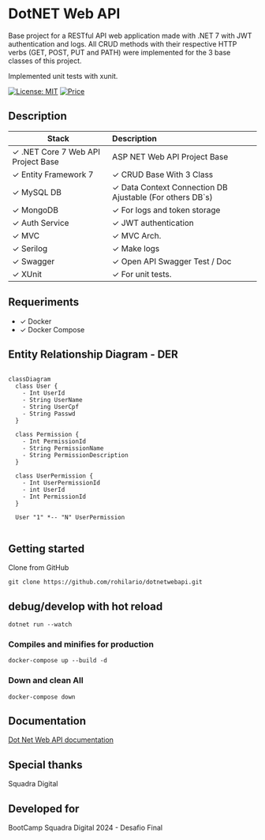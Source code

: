 ﻿# DotNET Web API

Base project for a RESTful API web application made with .NET 7 with JWT authentication and logs. 
All CRUD methods with their respective HTTP verbs (GET, POST, PUT and PATH) were implemented for the 3 base classes of this project.

Implemented unit tests with xunit.

[![License: MIT](https://img.shields.io/badge/License-MIT-yellow.svg)](https://opensource.org/licenses/MIT)
[![Price](https://img.shields.io/badge/price-FREE-0098f7.svg)](https://github.com/codedthemes/mantis-free-react-admin-template/blob/main/LICENSE)

## Description
|  Stack                                         |  Description                                                      |
| ---------------------------------------------- | :---------------------------------------------------------------- |
| ✓ .NET Core 7 Web API Project Base             | ASP NET Web API Project Base                                      |
| ✓ Entity Framework 7                           | ✓ CRUD Base With 3 Class                                          |
| ✓ MySQL DB                                     | ✓ Data Context Connection DB Ajustable (For others DB`s)          |
| ✓ MongoDB                                      | ✓ For logs and token storage                                      |
| ✓ Auth Service                                 | ✓ JWT authentication                                              |
| ✓ MVC                                          | ✓ MVC Arch.                                                       |
| ✓ Serilog                                      | ✓ Make logs                                                       |
| ✓ Swagger                                      | ✓ Open API Swagger Test / Doc                                     |
| ✓ XUnit                                        | ✓ For unit tests.                                                 |

## Requeriments
-  ✓ Docker
-  ✓ Docker Compose

## Entity Relationship Diagram - DER ##

``` mermaid

classDiagram
  class User {
    - Int UserId
    - String UserName
    - String UserCpf
    - String Passwd
  }

  class Permission {
    - Int PermissionId
    - String PermissionName
    - String PermissionDescription
  }

  class UserPermission {
    - Int UserPermissionId
    - int UserId
    - Int PermissionId
  }

  User "1" *-- "N" UserPermission
  

```


## Getting started
Clone from GitHub

```
git clone https://github.com/rohilario/dotnetwebapi.git

```
## debug/develop with hot reload
```
dotnet run --watch

```

### Compiles and minifies for production
```
docker-compose up --build -d
```

### Down and clean All
```
docker-compose down
```

## Documentation
[Dot Net Web API documentation](http://localhost/swagger)

## Special thanks
Squadra Digital

## Developed for
BootCamp Squadra Digital 2024 - Desafio Final
